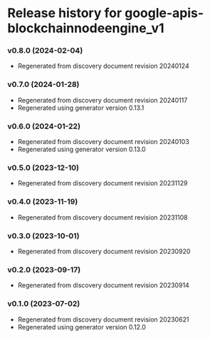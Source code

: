 # Release history for google-apis-blockchainnodeengine_v1

### v0.8.0 (2024-02-04)

* Regenerated from discovery document revision 20240124

### v0.7.0 (2024-01-28)

* Regenerated from discovery document revision 20240117
* Regenerated using generator version 0.13.1

### v0.6.0 (2024-01-22)

* Regenerated from discovery document revision 20240103
* Regenerated using generator version 0.13.0

### v0.5.0 (2023-12-10)

* Regenerated from discovery document revision 20231129

### v0.4.0 (2023-11-19)

* Regenerated from discovery document revision 20231108

### v0.3.0 (2023-10-01)

* Regenerated from discovery document revision 20230920

### v0.2.0 (2023-09-17)

* Regenerated from discovery document revision 20230914

### v0.1.0 (2023-07-02)

* Regenerated from discovery document revision 20230621
* Regenerated using generator version 0.12.0

